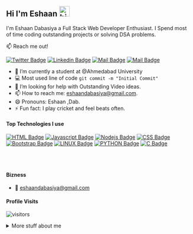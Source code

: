 ## Hi I'm Eshaan <img src="https://user-images.githubusercontent.com/1303154/88677602-1635ba80-d120-11ea-84d8-d263ba5fc3c0.gif" width="28px" alt="hi">

I'm Eshaan Dabasiya a Full Stack Web Developer Enthusiast. I Spend most of time coding outstanding projects or solving DSA problems.

:mailbox: Reach me out!

[![Twitter Badge](https://img.shields.io/badge/-@Eshaan%20Dab-1ca0f1?style=flat&labelColor=1ca0f1&logo=twitter&logoColor=white&link=https://twitter.com/Ipenywis)](https://twitter.com/denb_18) [![Linkedin Badge](https://img.shields.io/badge/-Eshaan%20D-0e76a8?style=flat&labelColor=0e76a8&logo=linkedin&logoColor=white)](https://www.linkedin.com/in/eshaan-d-a62a401b4/) [![Mail Badge](https://img.shields.io/badge/-@im3dabasia-e84393?style=flat&labelColor=e84393&logo=instagram&logoColor=white)](https://instagram.com/im3dabasia) [![Mail Badge](https://img.shields.io/badge/-Eshaan%20Dabasiya-c0392b?style=flat&labelColor=c0392b&logo=gmail&logoColor=white)](mailto:eshaandabasiya@gmail.com)


- 🔭 I’m currently a student at @Ahmedabad University
- :computer: Most used line of code `git commit -m "Initial Commit"`
- 🤔 I’m looking for help with Outstanding Video ideas.
- 📫 How to reach me: eshaandabasiya@gmail.com.
- 😄 Pronouns: Eshaan ,Dab.
- ⚡ Fun fact: I play cricket and feel beats often.

#### Top Technologies I use 

<!-- TODO: Make technologies links takes you to repositories -->

[![HTML Badge](https://img.shields.io/badge/-Html-f06529?style=for-the-badge&labelColor=black&logo=HTML&logoColor=f06529)](#) [![Javascript Badge](https://img.shields.io/badge/-Javascript-F0DB4F?style=for-the-badge&labelColor=black&logo=javascript&logoColor=F0DB4F)](#) [![Nodejs Badge](https://img.shields.io/badge/-Nodejs-3C873A?style=for-the-badge&labelColor=black&logo=node.js&logoColor=3C873A)](#) [![CSS Badge](https://img.shields.io/badge/-CSS-2965f1?style=for-the-badge&labelColor=black&logo=CSS&logoColor=2965f1)](#) [![Bootstrap Badge](https://img.shields.io/badge/-bootstrap-602C50?style=for-the-badge&labelColor=black&logo=CSS&logoColor=61DBFB)](#)  [![LINUX Badge](https://img.shields.io/badge/-LINUX-0b57a4?style=for-the-badge&labelColor=black&logo=CSS&logoColor=61DBFB)](#)  [![PYTHON Badge](https://img.shields.io/badge/-PYTHON-FFA700?style=for-the-badge&labelColor=black&logo=CSS&logoColor=61DBFB)](#) [![C Badge](https://img.shields.io/badge/-C-00008B?style=for-the-badge&labelColor=black&logo=CSS&logoColor=00008B)](#)

<br />
<br />

#### Bizness

- :email: eshaandabasiya@gmail.com


#### Profile Visits 

![visitors](https://visitor-badge.glitch.me/badge?page_id=im3dabasia.im3dabasia)

<details>****
<summary>
  More stuff about me
</summary>

<br >

I love learning new technologies and i am a quick learner. I'm currently exploring web development. It is a deep and intresting branch of Computer Science


#### Github Stats

![Eshaan's github stats](https://github-readme-stats.vercel.app/api?username=im3dabasia&count_private=true&theme=tokyonight&hide=contribs,prs)

</details>
